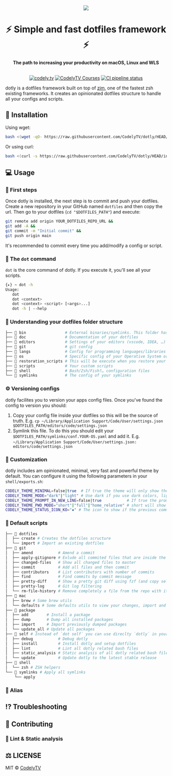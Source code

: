 <div align="center">
  <a href="https://codely.tv">
    <img src="https://user-images.githubusercontent.com/1331435/141520189-90349bbd-3e0f-4200-8b76-f4297be11898.png" />
  </a>
</div>
<div align="center">
  <h1>⚡️ Simple and fast dotfiles framework ⚡️</h1>
  <strong>The path to increasing your productivity on macOS, Linux and WLS</strong>
</div>
<br>
<p align="center">
    <a href="https://github.com/CodelyTV"><img src="https://img.shields.io/badge/CodelyTV-OS-green.svg?style=flat-square" alt="codely.tv"/></a>
    <a href="https://pro.codely.tv"><img src="https://img.shields.io/badge/CodelyTV-PRO-black.svg?style=flat-square" alt="CodelyTV Courses"/></a>
    <a href="https://github.com/CodelyTV/dotly/actions"><img src="https://github.com/CodelyTV/dotly/workflows/CI/badge.svg" alt="CI pipeline status"/></a>
</p>

dotly is a dotfiles framework built on top of [zim](https://github.com/zimfw/zimfw), one of the fastest zsh existing
frameworks. It creates an opinionated dotfiles structure to handle all your configs and scripts.

## 🚀 Installation

Using wget:

```bash
bash <(wget -qO- https://raw.githubusercontent.com/CodelyTV/dotly/HEAD/installer)
```

Or using curl:

```bash
bash <(curl -s https://raw.githubusercontent.com/CodelyTV/dotly/HEAD/installer)
```

## 💻 Usage

### 🚶 First steps

Once dotly is installed, the next step is to commit and push your dotfiles. Create a new repository in your GitHub
named `dotfiles` and then copy the url. Then go to your dotfiles (`cd "$DOTFILES_PATH"`) and execute:

```bash
git remote add origin YOUR_DOTFILES_REPO_URL &&
git add -A &&
git commit -m "Initial commit" &&
git push origin main
```

It's recommended to commit every time you add/modify a config or script.

### 🌚 The `dot` command

`dot` is the core command of dotly. If you execute it, you'll see all your scripts.

```bash
{▸} ~ dot -h
Usage:
   dot
   dot <context>
   dot <context> <script> [<args>...]
   dot -h | --help
 ```

### 🌴 Understanding your dotfiles folder structure

``` bash
├── 📁 bin                 # External binaries/symlinks. This folder has preference in your $PATH
├── 📁 doc                 # Documentation of your dotfiles
├── 📁 editors             # Settings of your editors (vscode, IDEA, …)
├── 📁 git                 # git config
├── 📁 langs               # Config for programming languages/libraries
├── 📁 os                  # Specific config of your Operative System or apps
├── 📁 restoration_scripts # This will be execute when you restore your dotfiles in another computer/installation
├── 📁 scripts             # Your custom scripts
├── 📁 shell               # Bash/Zsh/Fish?… configuration files
└── 📁 symlinks            # The config of your symlinks
```

### ⚙️ Versioning configs

dotly facilites you to version your apps config files. Once you've found the config to version you should:

1. Copy your config file inside your dotfiles so this will be the source of truth.
   E.g. `cp ~/Library/Application Support/Code/User/settings.json $DOTFILES_PATH/editors/code/settings.json`
2. Symlink this file. To do this you should edit your `$DOTFILES_PATH/symlinks/conf.YOUR-OS.yaml` and add it.
   E.g. `~/Library/Application Support/Code/User/settings.json: editors/code/settings.json`

### 🎨 Customization

dotly includes am opinionated, minimal, very fast and powerful theme by default. You can configure it using the
following parameters in your `shell/exports.sh`:

```bash
CODELY_THEME_MINIMAL=false|true  # If true the theme will only show the prompt status 
CODELY_THEME_MODE="dark"|"light" # Use dark if you use dark colors, light if light
CODELY_THEME_PROMPT_IN_NEW_LINE=false|true           # If true the prompt will be in a newline 
CODELY_THEME_PWD_MODE="short"|"full"|"home_relative" # short will show the first letter of each directory, full the full path and home_relative the full path relative to the $HOME dir
CODELY_THEME_STATUS_ICON_KO="▪" # The icon to show if the previous command failed. Useful if you're color blind
```

### 💾 Default scripts
```bash
├── 📁 dotfiles
│  ├── create # Creates the dotfiles scructure
│  └── import # Import an existing dotfiles
├── 📁 git
│  ├── amend           # Amend a commit
│  ├── apply-gitignore # Exlude all commited files that are inside the project .gitignore
│  ├── changed-files   # Show all changed files to master
│  ├── commit          # Add all files and then commit
│  ├── contributors    # List contributors with number of commits
│  ├── find            # Find commits by commit message
│  ├── pretty-diff     # Show a pretty git diff using fzf (and copy selected path to the clipboard)
│  ├── pretty-log      # Git log filtering
│  └── rm-file-history # Remove completely a file from the repo with its history
├── 📁 mac
│  ├── brew # Some brew utils
│  └── defaults # Some defaults utils to view your changes, import and export
├── 📁 package
│  ├── add        # Install a package
│  ├── dump       # Dump all installed packages
│  ├── import     # Import previously dumped packages
│  └── update_all # Update all packages
├── 📁 self # Instead of `dot self` you can use direclty `dotly` in your terminal
│  ├── debug           # Debug dotly
│  ├── install         # Install dotly and setup dotfiles
│  ├── lint            # Lint all dotly related bash files
│  ├── static_analysis # Static analysis of all dotly related bash files
│  └── update          # Update dotly to the latest stable release
├── 📁 shell
│  └── zsh # ZSH helpers
└── 📁 symlinks # Apply all symlinks
    └── apply
```
### 💽 Alias

## ⁉️ Troubleshooting

## 🤝 Contributing

### 🔦 Lint & Static analysis

## ⚖️ LICENSE

MIT © [CodelyTV](https://codely.tv)

